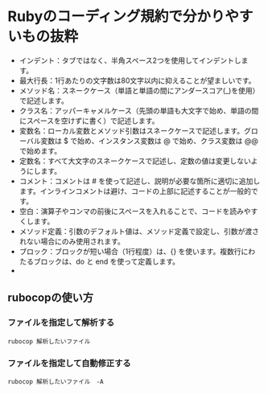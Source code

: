 # Rubyのコーディング規約で分かりやすいもの抜粋
- インデント：タブではなく、半角スペース2つを使用してインデントします。
- 最大行長：1行あたりの文字数は80文字以内に抑えることが望ましいです。
- メソッド名：スネークケース（単語と単語の間にアンダースコア(_)を使用）で記述します。
- クラス名：アッパーキャメルケース（先頭の単語も大文字で始め、単語の間にスペースを空けずに書く）で記述します。
- 変数名：ローカル変数とメソッド引数はスネークケースで記述します。グローバル変数は $ で始め、インスタンス変数は @ で始め、クラス変数は @@ で始めます。
- 定数名：すべて大文字のスネークケースで記述し、定数の値は変更しないようにします。
- コメント：コメントは # を使って記述し、説明が必要な箇所に適切に追加します。インラインコメントは避け、コードの上部に記述することが一般的です。
- 空白：演算子やコンマの前後にスペースを入れることで、コードを読みやすくします。
- メソッド定義：引数のデフォルト値は、メソッド定義で設定し、引数が渡されない場合にのみ使用されます。
- ブロック：ブロックが短い場合（1行程度）は、{} を使います。複数行にわたるブロックは、do と end を使って定義します。
- 
## rubocopの使い方

### ファイルを指定して解析する
```
rubocop 解析したいファイル
```
### ファイルを指定して自動修正する
```
rubocop 解析したいファイル　-A
```
